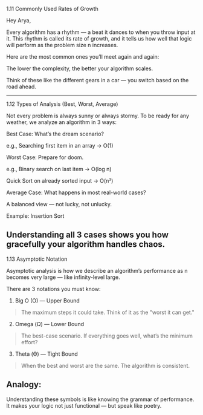 
1.11 Commonly Used Rates of Growth

Hey Arya,

Every algorithm has a rhythm — a beat it dances to when you throw input at it. This rhythm is called its rate of growth, and it tells us how well that logic will perform as the problem size n increases.

Here are the most common ones you’ll meet again and again:

The lower the complexity, the better your algorithm scales.

Think of these like the different gears in a car — you switch based on the road ahead.


---

1.12 Types of Analysis (Best, Worst, Average)

Not every problem is always sunny or always stormy. To be ready for any weather, we analyze an algorithm in 3 ways:

Best Case: What’s the dream scenario?

e.g., Searching first item in an array → O(1)

Worst Case: Prepare for doom.

e.g., Binary search on last item → O(log n)

Quick Sort on already sorted input → O(n²)

Average Case: What happens in most real-world cases?

A balanced view — not lucky, not unlucky.

Example: Insertion Sort

Understanding all 3 cases shows you how gracefully your algorithm handles chaos.
---

1.13 Asymptotic Notation

Asymptotic analysis is how we describe an algorithm’s performance as n becomes very large — like infinity-level large.

There are 3 notations you must know:

1. Big O (O) — Upper Bound

> The maximum steps it could take. Think of it as the "worst it can get."

2. Omega (Ω) — Lower Bound

> The best-case scenario. If everything goes well, what’s the minimum effort?

3. Theta (Θ) — Tight Bound

> When the best and worst are the same. The algorithm is consistent.

Analogy:
---

Understanding these symbols is like knowing the grammar of performance. It makes your logic not just functional — but speak like poetry.
